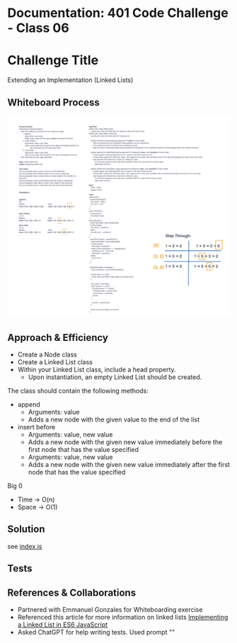 # Documentation: 401 Code Challenge - Class 06

# Challenge Title
Extending an Implementation (Linked Lists)

## Whiteboard Process
![whiteboard for class 06](401-challenges/class-06/whiteboard-class06.png)

## Approach & Efficiency
- Create a Node class
- Create a Linked List class
- Within your Linked List class, include a head property.
  - Upon instantiation, an empty Linked List should be created.

The class should contain the following methods:
- append
  - Arguments: value
  - Adds a new node with the given value to the end of the list
- insert before
  - Arguments: value, new value
  - Adds a new node with the given new value immediately before the first node that has the value specified
  - Arguments: value, new value
  - Adds a new node with the given new value immediately after the first node that has the value specified


Big 0
- Time -> O(n)
- Space -> O(1)


## Solution

see [index.js](401-challenges/class-06/linked-list-insertions/index.js)

## Tests




## References & Collaborations

- Partnered with Emmanuel Gonzales for Whiteboarding exercise
- Referenced this article for more information on linked lists [Implementing a Linked List in ES6 JavaScript](https://javascript.plainenglish.io/implementing-a-linked-list-in-es6-javascript-be896ed51d5f)
- Asked ChatGPT for help writing tests. Used prompt ""
